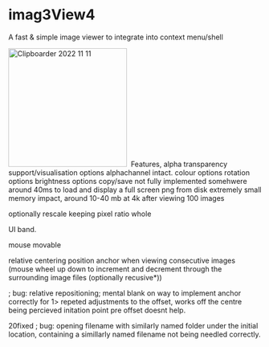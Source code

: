 # imag3View4
A fast & simple image viewer to integrate into context menu/shell

<img width="236" alt="Clipboarder 2022 11 11" src="https://user-images.githubusercontent.com/62726599/201299867-2456136d-e049-4127-b301-9cb64f22cffb.png">
<img https://user-images.githubusercontent.com/62726599/235603422-acbcf625-ac1a-4dc7-9785-5f764dbc164f.jpg>
Features,
alpha transparency support/visualisation options
alphachannel intact.
colour options
rotation options
brightness options 
copy/save not fully implemented
somehwere around 40ms to load and display a full screen png from disk
extremely small memory impact, around 10-40 mb at 4k after viewing 100 images


optionally rescale keeping pixel ratio whole

UI band.

mouse movable

relative centering position anchor when viewing consecutive images (mouse wheel up down to increment and decrement through the surrounding image files (optionally recusive*))

; bug: relative repositioning; mental blank on way to implement anchor correctly for 1> repeted adjustments to the offset,  works off the centre being percieved initation point pre offset doesnt help.

20fixed ; bug: opening filename with similarly named folder under the initial location, containing a simillarly named filename not being needled correctly.

